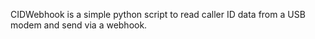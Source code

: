 CIDWebhook is a simple python script to read caller ID data from a USB modem and send via a webhook.